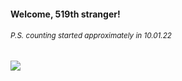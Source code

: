 #### Welcome, 519th stranger!

###### <sup>P.S. counting started approximately in 10.01.22</sup>

<img src="https://kraftwerk28.pp.ua/vcnt.png"></img>
